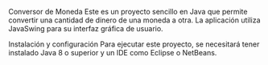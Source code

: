 Conversor de Moneda
Este es un proyecto sencillo en Java que permite convertir una cantidad de dinero de una moneda a otra. La aplicación utiliza JavaSwing para su interfaz gráfica de usuario.

Instalación y configuración
Para ejecutar este proyecto, se necesitará tener instalado Java 8 o superior y un IDE como Eclipse o NetBeans.

